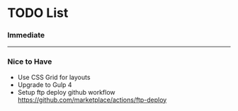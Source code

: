 # TODO List

### Immediate

---

### Nice to Have

- Use CSS Grid for layouts
- Upgrade to Gulp 4
- Setup ftp deploy github workflow https://github.com/marketplace/actions/ftp-deploy
